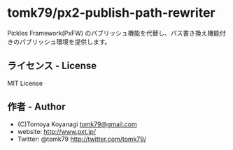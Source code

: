 # tomk79/px2-publish-path-rewriter

Pickles Framework(PxFW) のパブリッシュ機能を代替し、パス書き換え機能付きのパブリッシュ環境を提供します。

## ライセンス - License

MIT License


## 作者 - Author

- (C)Tomoya Koyanagi <tomk79@gmail.com>
- website: <http://www.pxt.jp/>
- Twitter: @tomk79 <http://twitter.com/tomk79/>
